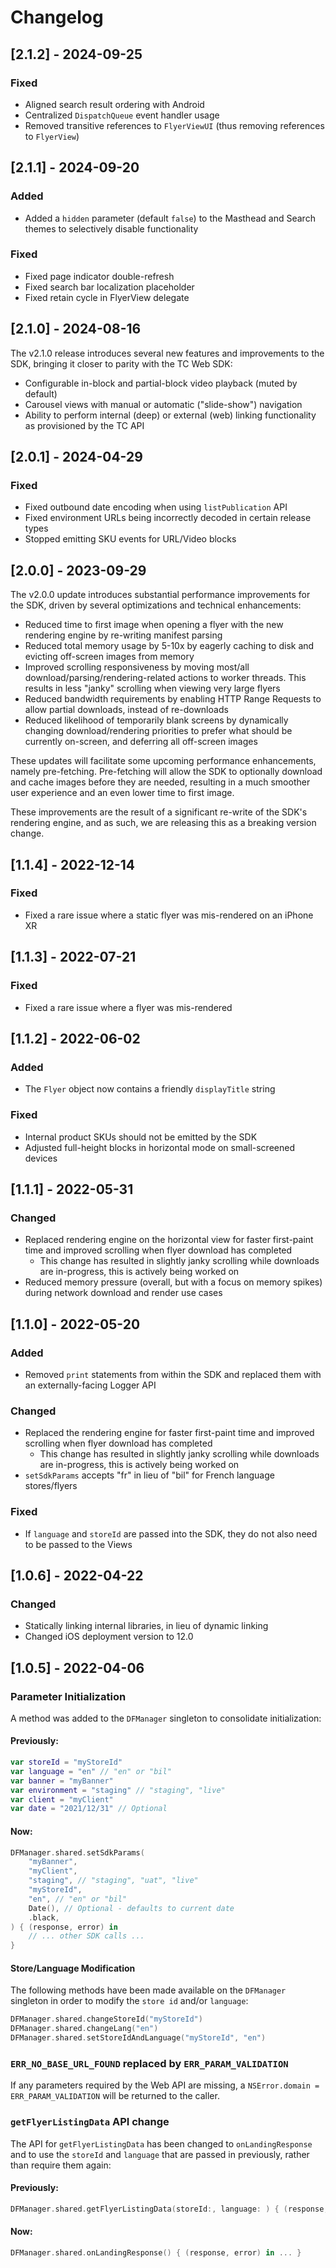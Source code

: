 # Changelog

## [2.1.2] - 2024-09-25

### Fixed

- Aligned search result ordering with Android
- Centralized `DispatchQueue` event handler usage
- Removed transitive references to `FlyerViewUI` (thus removing references to `FlyerView`)

## [2.1.1] - 2024-09-20

### Added

- Added a `hidden` parameter (default `false`) to the Masthead and Search themes to selectively disable functionality

### Fixed

- Fixed page indicator double-refresh
- Fixed search bar localization placeholder
- Fixed retain cycle in FlyerView delegate

## [2.1.0] - 2024-08-16

The v2.1.0 release introduces several new features and improvements to the SDK, bringing it closer to parity with the TC Web SDK:

- Configurable in-block and partial-block video playback (muted by default)
- Carousel views with manual or automatic ("slide-show") navigation
- Ability to perform internal (deep) or external (web) linking functionality as provisioned by the TC API

## [2.0.1] - 2024-04-29

### Fixed

- Fixed outbound date encoding when using `listPublication` API
- Fixed environment URLs being incorrectly decoded in certain release types
- Stopped emitting SKU events for URL/Video blocks

## [2.0.0] - 2023-09-29

The v2.0.0 update introduces substantial performance improvements for the SDK, driven by several optimizations and technical enhancements:

- Reduced time to first image when opening a flyer with the new rendering engine by re-writing manifest parsing
- Reduced total memory usage by 5-10x by eagerly caching to disk and evicting off-screen images from memory
- Improved scrolling responsiveness by moving most/all download/parsing/rendering-related actions to worker threads. This results in less "janky" scrolling when viewing very large flyers
- Reduced bandwidth requirements by enabling HTTP Range Requests to allow partial downloads, instead of re-downloads
- Reduced likelihood of temporarily blank screens by dynamically changing download/rendering priorities to prefer what should be currently on-screen, and deferring all off-screen images

These updates will facilitate some upcoming performance enhancements, namely pre-fetching. Pre-fetching will allow the SDK to optionally download and cache images before they are needed, resulting in a much smoother user experience and an even lower time to first image.

These improvements are the result of a significant re-write of the SDK's rendering engine, and as such, we are releasing this as a breaking version change.

## [1.1.4] - 2022-12-14

### Fixed

- Fixed a rare issue where a static flyer was mis-rendered on an iPhone XR

## [1.1.3] - 2022-07-21

### Fixed

- Fixed a rare issue where a flyer was mis-rendered

## [1.1.2] - 2022-06-02

### Added

- The `Flyer` object now contains a friendly `displayTitle` string

### Fixed

- Internal product SKUs should not be emitted by the SDK
- Adjusted full-height blocks in horizontal mode on small-screened devices

## [1.1.1] - 2022-05-31

### Changed

- Replaced rendering engine on the horizontal view for faster first-paint time and improved scrolling when flyer download has completed
  - This change has resulted in slightly janky scrolling while downloads are in-progress, this is actively being worked on
- Reduced memory pressure (overall, but with a focus on memory spikes) during network download and render use cases

## [1.1.0] - 2022-05-20

### Added

- Removed `print` statements from within the SDK and replaced them with an externally-facing Logger API

### Changed

- Replaced the rendering engine for faster first-paint time and improved scrolling when flyer download has completed
  - This change has resulted in slightly janky scrolling while downloads are in-progress, this is actively being worked on
- `setSdkParams` accepts "fr" in lieu of "bil" for French language stores/flyers

### Fixed

- If `language` and `storeId` are passed into the SDK, they do not also need to be passed to the Views

## [1.0.6] - 2022-04-22

### Changed

- Statically linking internal libraries, in lieu of dynamic linking
- Changed iOS deployment version to 12.0

## [1.0.5] - 2022-04-06

### Parameter Initialization

A method was added to the `DFManager` singleton to consolidate initialization:

#### Previously:

```swift
var storeId = "myStoreId"
var language = "en" // "en" or "bil"
var banner = "myBanner"
var environment = "staging" // "staging", "live"
var client = "myClient"
var date = "2021/12/31" // Optional
```

#### Now:

```swift
DFManager.shared.setSdkParams(
    "myBanner",
    "myClient",
    "staging", // "staging", "uat", "live"
    "myStoreId",
    "en", // "en" or "bil"
    Date(), // Optional - defaults to current date
    .black,
) { (response, error) in
    // ... other SDK calls ...
}
```

#### Store/Language Modification

The following methods have been made available on the `DFManager` singleton in order to modify the `store id` and/or `language`:

```swift
DFManager.shared.changeStoreId("myStoreId")
DFManager.shared.changeLang("en")
DFManager.shared.setStoreIdAndLanguage("myStoreId", "en")
```

### `ERR_NO_BASE_URL_FOUND` replaced by `ERR_PARAM_VALIDATION`

If any parameters required by the Web API are missing, a `NSError.domain = ERR_PARAM_VALIDATION` will be returned to the caller.

### `getFlyerListingData` API change

The API for `getFlyerListingData` has been changed to `onLandingResponse` and to use the `storeId` and `language` that are passed in previously, rather than require them again:

#### Previously:

```swift
DFManager.shared.getFlyerListingData(storeId:, language: ) { (response, error) in ... }
```

#### Now:

```swift
DFManager.shared.onLandingResponse() { (response, error) in ... }
```

